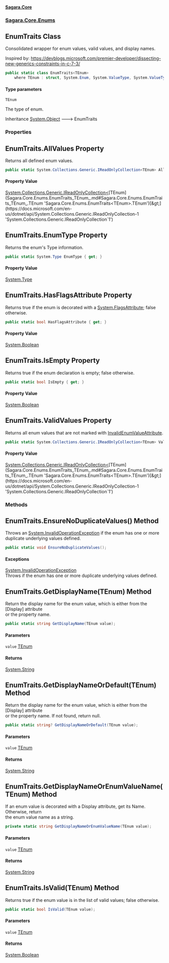 #### [Sagara.Core](index.md 'index')
### [Sagara.Core.Enums](index.md#Sagara.Core.Enums 'Sagara.Core.Enums')

## EnumTraits<TEnum> Class

  
Consolidated wrapper for enum values, valid values, and display names.  
  
Inspired by: https://devblogs.microsoft.com/premier-developer/dissecting-new-generics-constraints-in-c-7-3/

```csharp
public static class EnumTraits<TEnum>
    where TEnum : struct, System.Enum, System.ValueType, System.ValueType
```
#### Type parameters

<a name='Sagara.Core.Enums.EnumTraits_TEnum_.TEnum'></a>

`TEnum`

The type of enum.

Inheritance [System.Object](https://docs.microsoft.com/en-us/dotnet/api/System.Object 'System.Object') &#129106; EnumTraits<TEnum>
### Properties

<a name='Sagara.Core.Enums.EnumTraits_TEnum_.AllValues'></a>

## EnumTraits<TEnum>.AllValues Property

Returns all defined enum values.

```csharp
public static System.Collections.Generic.IReadOnlyCollection<TEnum> AllValues { get; }
```

#### Property Value
[System.Collections.Generic.IReadOnlyCollection&lt;](https://docs.microsoft.com/en-us/dotnet/api/System.Collections.Generic.IReadOnlyCollection-1 'System.Collections.Generic.IReadOnlyCollection`1')[TEnum](Sagara.Core.Enums.EnumTraits_TEnum_.md#Sagara.Core.Enums.EnumTraits_TEnum_.TEnum 'Sagara.Core.Enums.EnumTraits<TEnum>.TEnum')[&gt;](https://docs.microsoft.com/en-us/dotnet/api/System.Collections.Generic.IReadOnlyCollection-1 'System.Collections.Generic.IReadOnlyCollection`1')

<a name='Sagara.Core.Enums.EnumTraits_TEnum_.EnumType'></a>

## EnumTraits<TEnum>.EnumType Property

Returns the enum's Type information.

```csharp
public static System.Type EnumType { get; }
```

#### Property Value
[System.Type](https://docs.microsoft.com/en-us/dotnet/api/System.Type 'System.Type')

<a name='Sagara.Core.Enums.EnumTraits_TEnum_.HasFlagsAttribute'></a>

## EnumTraits<TEnum>.HasFlagsAttribute Property

Returns true if the enum is decorated with a [System.FlagsAttribute](https://docs.microsoft.com/en-us/dotnet/api/System.FlagsAttribute 'System.FlagsAttribute'); false otherwise.

```csharp
public static bool HasFlagsAttribute { get; }
```

#### Property Value
[System.Boolean](https://docs.microsoft.com/en-us/dotnet/api/System.Boolean 'System.Boolean')

<a name='Sagara.Core.Enums.EnumTraits_TEnum_.IsEmpty'></a>

## EnumTraits<TEnum>.IsEmpty Property

Returns true if the enum declaration is empty; false otherwise.

```csharp
public static bool IsEmpty { get; }
```

#### Property Value
[System.Boolean](https://docs.microsoft.com/en-us/dotnet/api/System.Boolean 'System.Boolean')

<a name='Sagara.Core.Enums.EnumTraits_TEnum_.ValidValues'></a>

## EnumTraits<TEnum>.ValidValues Property

Returns all enum values that are not marked with [InvalidEnumValueAttribute](Sagara.Core.Enums.InvalidEnumValueAttribute.md 'Sagara.Core.Enums.InvalidEnumValueAttribute').

```csharp
public static System.Collections.Generic.IReadOnlyCollection<TEnum> ValidValues { get; }
```

#### Property Value
[System.Collections.Generic.IReadOnlyCollection&lt;](https://docs.microsoft.com/en-us/dotnet/api/System.Collections.Generic.IReadOnlyCollection-1 'System.Collections.Generic.IReadOnlyCollection`1')[TEnum](Sagara.Core.Enums.EnumTraits_TEnum_.md#Sagara.Core.Enums.EnumTraits_TEnum_.TEnum 'Sagara.Core.Enums.EnumTraits<TEnum>.TEnum')[&gt;](https://docs.microsoft.com/en-us/dotnet/api/System.Collections.Generic.IReadOnlyCollection-1 'System.Collections.Generic.IReadOnlyCollection`1')
### Methods

<a name='Sagara.Core.Enums.EnumTraits_TEnum_.EnsureNoDuplicateValues()'></a>

## EnumTraits<TEnum>.EnsureNoDuplicateValues() Method

Throws an [System.InvalidOperationException](https://docs.microsoft.com/en-us/dotnet/api/System.InvalidOperationException 'System.InvalidOperationException') if the enum has one or more duplicate underlying values defined.

```csharp
public static void EnsureNoDuplicateValues();
```

#### Exceptions

[System.InvalidOperationException](https://docs.microsoft.com/en-us/dotnet/api/System.InvalidOperationException 'System.InvalidOperationException')  
Throws if the enum has one or more duplicate underlying values defined.

<a name='Sagara.Core.Enums.EnumTraits_TEnum_.GetDisplayName(TEnum)'></a>

## EnumTraits<TEnum>.GetDisplayName(TEnum) Method

Return the display name for the enum value, which is either from the [Display] attribute   
or the property name.

```csharp
public static string GetDisplayName(TEnum value);
```
#### Parameters

<a name='Sagara.Core.Enums.EnumTraits_TEnum_.GetDisplayName(TEnum).value'></a>

`value` [TEnum](Sagara.Core.Enums.EnumTraits_TEnum_.md#Sagara.Core.Enums.EnumTraits_TEnum_.TEnum 'Sagara.Core.Enums.EnumTraits<TEnum>.TEnum')

#### Returns
[System.String](https://docs.microsoft.com/en-us/dotnet/api/System.String 'System.String')

<a name='Sagara.Core.Enums.EnumTraits_TEnum_.GetDisplayNameOrDefault(TEnum)'></a>

## EnumTraits<TEnum>.GetDisplayNameOrDefault(TEnum) Method

Return the display name for the enum value, which is either from the [Display] attribute   
or the property name. If not found, return null.

```csharp
public static string? GetDisplayNameOrDefault(TEnum value);
```
#### Parameters

<a name='Sagara.Core.Enums.EnumTraits_TEnum_.GetDisplayNameOrDefault(TEnum).value'></a>

`value` [TEnum](Sagara.Core.Enums.EnumTraits_TEnum_.md#Sagara.Core.Enums.EnumTraits_TEnum_.TEnum 'Sagara.Core.Enums.EnumTraits<TEnum>.TEnum')

#### Returns
[System.String](https://docs.microsoft.com/en-us/dotnet/api/System.String 'System.String')

<a name='Sagara.Core.Enums.EnumTraits_TEnum_.GetDisplayNameOrEnumValueName(TEnum)'></a>

## EnumTraits<TEnum>.GetDisplayNameOrEnumValueName(TEnum) Method

If an enum value is decorated with a Display attribute, get its Name. Otherwise, return  
the enum value name as a string.

```csharp
private static string GetDisplayNameOrEnumValueName(TEnum value);
```
#### Parameters

<a name='Sagara.Core.Enums.EnumTraits_TEnum_.GetDisplayNameOrEnumValueName(TEnum).value'></a>

`value` [TEnum](Sagara.Core.Enums.EnumTraits_TEnum_.md#Sagara.Core.Enums.EnumTraits_TEnum_.TEnum 'Sagara.Core.Enums.EnumTraits<TEnum>.TEnum')

#### Returns
[System.String](https://docs.microsoft.com/en-us/dotnet/api/System.String 'System.String')

<a name='Sagara.Core.Enums.EnumTraits_TEnum_.IsValid(TEnum)'></a>

## EnumTraits<TEnum>.IsValid(TEnum) Method

Returns true if the enum value is in the list of valid values; false otherwise.

```csharp
public static bool IsValid(TEnum value);
```
#### Parameters

<a name='Sagara.Core.Enums.EnumTraits_TEnum_.IsValid(TEnum).value'></a>

`value` [TEnum](Sagara.Core.Enums.EnumTraits_TEnum_.md#Sagara.Core.Enums.EnumTraits_TEnum_.TEnum 'Sagara.Core.Enums.EnumTraits<TEnum>.TEnum')

#### Returns
[System.Boolean](https://docs.microsoft.com/en-us/dotnet/api/System.Boolean 'System.Boolean')